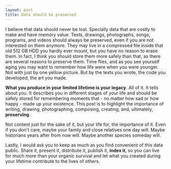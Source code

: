 ```yaml
---
layout: post
title: Data should be preserved
---
```


I believe that data should never be lost. Specially data that are costly to make
and have memory value. Texts, drawings, photographs, songs, programs, and videos
should always be preserved, even if you are not interested on them anymore.
They may live in a compressed file inside that old 512 GB HDD you hardly ever
mount, but you have no reason to erase them. In fact, I think you should store
them more safely than that, as there are several reasons to preserve them. Time
flies, and as you see yourself aging you may want to remember how life were when
you were younger. Not with just by one yellow picture. But by the texts you
wrote, the code you developed, the art you made.

**What you produce in your limited lifetime is your legacy**. All of it. It
tells about you. It describes you in different stages of your life and should be
safely stored for remembering moments that - no matter how sad or how happy -
made up your existence. This post is to highlight the importance of writing,
drawing, photographing, composing, creating, and, ultimately, **preserving**.

Not content just for the sake of it, but your life for, the importance of it.
Even if you don't care, maybe your family and close relatives one day will.
Maybe historians years after from now will. Maybe another species someday will.

Lastly, I would ask you to keep as much as you find convenient of this data
public. Share it, present it, distribute it, publish it, **index it**, so you
can live for much more than your organic survival and let what you created
during your lifetime contribute to the lives of others. 
